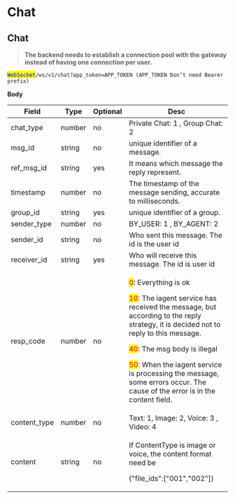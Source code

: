 # Chat

## Chat

> **The backend needs to establish a connection pool with the gateway instead of having one connection per user.**

<mark style="color:blue;">`WebSocket`</mark>`/ws/v1/chat?app_token=APP_TOKEN (APP_TOKEN Don’t need Bearer prefix)`

**Body**

| Field         | Type   | Optional | Desc                                                                                                                                                                                                                                                                                                                                                                                                                                                                                        |
| ------------- | ------ | -------- | ------------------------------------------------------------------------------------------------------------------------------------------------------------------------------------------------------------------------------------------------------------------------------------------------------------------------------------------------------------------------------------------------------------------------------------------------------------------------------------------- |
| chat\_type    | number | no       | Private Chat: 1 , Group Chat: 2                                                                                                                                                                                                                                                                                                                                                                                                                                                             |
| msg\_id       | string | no       | unique identifier of a message.                                                                                                                                                                                                                                                                                                                                                                                                                                                             |
| ref\_msg\_id  | string | yes      | It means which message the reply represent.                                                                                                                                                                                                                                                                                                                                                                                                                                                 |
| timestamp     | number | no       | The timestamp of the message sending, accurate to milliseconds.                                                                                                                                                                                                                                                                                                                                                                                                                             |
| group\_id     | string | yes      | unique identifier of a group.                                                                                                                                                                                                                                                                                                                                                                                                                                                               |
| sender\_type  | number | no       | BY\_USER: 1 , BY\_AGENT: 2                                                                                                                                                                                                                                                                                                                                                                                                                                                                  |
| sender\_id    | string | no       | Who sent this message. The id is the user id                                                                                                                                                                                                                                                                                                                                                                                                                                                |
| receiver\_id  | string | yes      | Who will receive this message. The id is user id                                                                                                                                                                                                                                                                                                                                                                                                                                            |
| resp\_code    | number | no       | <p><mark style="color:red;">0</mark>: Everything is ok </p><p></p><p><mark style="color:red;">10</mark>: The iagent service has received the message, but according to the reply strategy, it is decided not to reply to this message. </p><p></p><p><mark style="color:red;">40</mark>: The msg body is illegal</p><p></p><p><mark style="color:red;">50</mark>: When the iagent service is processing the message, some errors occur. The cause of the error is in the content field.</p> |
| content\_type | number | no       | Text: 1, Image: 2, Voice: 3 , Video: 4                                                                                                                                                                                                                                                                                                                                                                                                                                                      |
| content       | string | no       | <p>If ContentType is image or voice, the content format need be</p><p>{"file_ids":["001","002"]}</p>                                                                                                                                                                                                                                                                                                                                                                                        |
